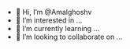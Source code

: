- 👋 Hi, I’m @Amalghoshv
- 👀 I’m interested in ...
- 🌱 I’m currently learning ...
- 💞️ I’m looking to collaborate on ...


<!---
Amalghoshv/Amalghoshv is a ✨ special ✨ repository because its `README.md` (this file) appears on your GitHub profile.
You can click the Preview link to take a look at your changes.
--->
